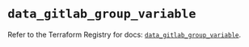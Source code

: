 # `data_gitlab_group_variable`

Refer to the Terraform Registry for docs: [`data_gitlab_group_variable`](https://registry.terraform.io/providers/gitlabhq/gitlab/17.3.0/docs/data-sources/group_variable).
